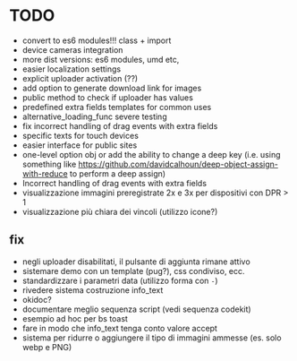 # TODO
* convert to es6 modules!!! class + import
* device cameras integration
* more dist versions: es6 modules, umd etc,
* easier localization settings
* explicit uploader activation (??)
* add option to generate download link for images
* public method to check if uploader has values
* predefined extra fields templates for common uses
* alternative_loading_func severe testing
* fix incorrect handling of drag events with extra fields
* specific texts for touch devices
* easier interface for public sites
* one-level option obj or add the ability to change a deep key 
  (i.e. using something like https://github.com/davidcalhoun/deep-object-assign-with-reduce to perform a deep assign)
* Incorrect handling of drag events with extra fields
* visualizzazione immagini preregistrate 2x e 3x per dispositivi con DPR > 1
* visualizzazione più chiara dei vincoli (utilizzo icone?)


## fix
* negli uploader disabilitati, il pulsante di aggiunta rimane attivo
* sistemare demo con un template (pug?), css condiviso, ecc.
* standardizzare i parametri data (utilizzo forma con `-`)
* rivedere sistema costruzione info_text
* okidoc?
* documentare meglio sequenza script (vedi sequenza codekit)
* esempio ad hoc per bs toast
* fare in modo che info_text tenga conto valore accept
* sistema per ridurre o aggiungere il tipo di immagini ammesse (es. solo webp e PNG)

